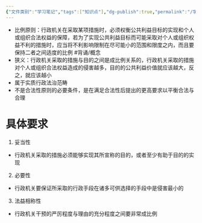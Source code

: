 ```yaml
---
{"文件类别":"学习笔记","tags":["知识点"],"dg-publish":true,"permalink":"/学习笔记studyup/知识点cheese/比例原则/","dgPassFrontmatter":true,"noteIcon":"","created":"2024-09-26T15:11:10.023+08:00","updated":"2024-09-26T15:17:35.231+08:00"}
---
```


- 比例原则：行政机关在采取某项措施时，必须权衡公共利益目标的实现和个人或组织合法权益的保障，若为了实现公共利益目标而可能采取对个人或组织权益不利的措施时，应当将不利影响限制在尽可能小的范围和限度之内，而且要保持二者之间适度的比例 #背诵/概念 
- 狭义：行政机关采取的措施与目的之间是成比例关系的，行政机关采取的措施对个人或组织合法权益造成的侵害越多，目的的公共利益价值就应该越大，反之，就应该越小
- 属于实质行政法治范畴
- 不是合法性原则的必要条件，是在满足合法性后提出的更高要求以平衡合法与合理
# 具体要求
1. 妥当性
- 行政机关采取的措施必须能够实现其所宣称的目的，或者至少有助于目的的实现
2. 必要性
- 行政机关要保证所采取的行政手段在诸多可供选择的手段中是侵害最小的
3. 法益相称性
- 行政机关干预的严厉程度与理由的充分程度之间要非常成比例
